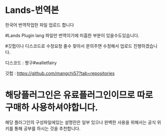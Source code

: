 # Lands-번역본

한국어 번역작업한 파일 업로드 합니다

#Lands Plugin lang 파일만 번역이기에 미흡한 부분이 있을수도있습니다.

#깃헙이나 디스코드로 수정요청 줄수 찾아서 문의주면 수정해서 업로드 진행하겠습니다.

디스코드 : 짱구#walletfairy

깃헙 : https://github.com/mangchi57?tab=repositories

# 해당플러그인은 유료플러그인이므로 따로 구매하 사용하셔야합니다.

해당 플러그인의 구성파일에있는 설명란은 일부 있으나 
완벽한 사용을 위해서는 공식 위키를 통해 공부를 하시는 것을 추천합니다. 
